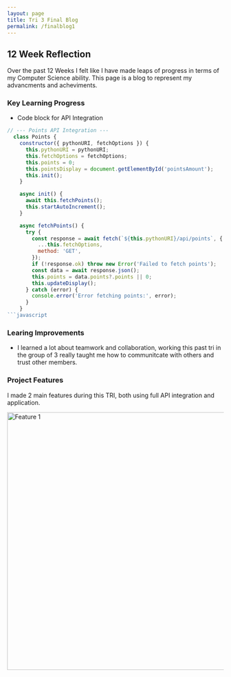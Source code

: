 ```yaml
---
layout: page
title: Tri 3 Final Blog
permalink: /finalblog1
---
```


 <h2>12 Week Reflection</h2>

<p> Over the past 12 Weeks I felt like I have made leaps of progress in terms of my Computer Science ability. This page is a blog to represent my advancments and acheviments.</p>

<h3> Key Learning Progress</h3>

- Code block for API Integration

```javascript
// --- Points API Integration ---
  class Points {
    constructor({ pythonURI, fetchOptions }) {
      this.pythonURI = pythonURI;
      this.fetchOptions = fetchOptions;
      this.points = 0;
      this.pointsDisplay = document.getElementById('pointsAmount');
      this.init();
    }

    async init() {
      await this.fetchPoints();
      this.startAutoIncrement();
    }

    async fetchPoints() {
      try {
        const response = await fetch(`${this.pythonURI}/api/points`, {
          ...this.fetchOptions,
          method: 'GET',
        });
        if (!response.ok) throw new Error('Failed to fetch points');
        const data = await response.json();
        this.points = data.points?.points || 0;
        this.updateDisplay();
      } catch (error) {
        console.error('Error fetching points:', error);
      }
    }
```javascript
```


<h3> Learing Improvements</h3>

- I learned a lot about teamwork and collaboration, working this past tri in the group of 3 really taught me how to communitcate with others and trust other members.

<h3> Project Features </h3>

I made 2 main features during this TRI, both using full API integration and application.

<img src="https://i.postimg.cc/zB27w4Rv/Screenshot-2025-06-05-at-10-21-09-AM.png" alt="Feature 1" width="600">

